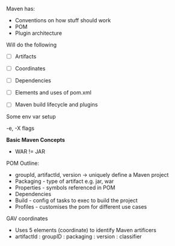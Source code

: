 Maven has:

- Conventions on how stuff should work
- POM
- Plugin architecture

Will do the following

- [ ] Artifacts
- [ ] Coordinates
- [ ] Dependencies
- [ ] Elements and uses of pom.xml
- [ ] Maven build lifecycle and plugins

  

Some env var setup

  

-e, -X flags

  

**Basic Maven Concepts**

  

  

  

  

- WAR != JAR

  

POM Outline:

- groupId, artifactId, version -> uniquely define a Maven project
- Packaging - type of artifact e.g. jar, war
- Properties - symbols referenced in POM
- Dependencies
- Build - config of tasks to exec to build the project
- Profiles - customises the pom for different use cases

  

GAV coordinates

- Uses 5 elements (coordinate) to identify Maven artificers
- artifactId : groupID : packaging : version : classifier